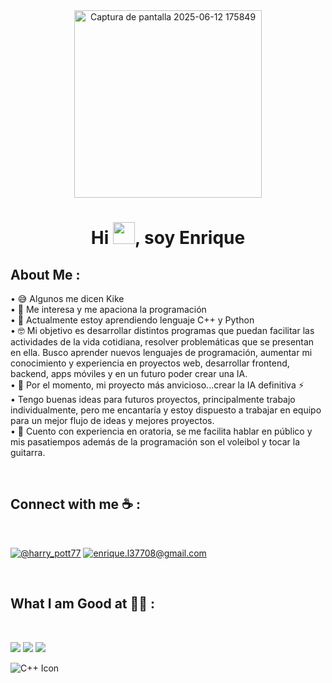 <div align="center" width="50">
    <img alt="Captura de pantalla 2025-06-12 175849" src="https://github.com/user-attachments/assets/a3796820-2c70-4029-b79d-707947d1183d" width="300"/>
</div>
<h1 align="center">Hi <img src="https://media.giphy.com/media/hvRJCLFzcasrR4ia7z/giphy.gif" width="35">, soy Enrique</h1>


## About Me :

•	😅 Algunos me dicen Kike<br>
•	👀 Me interesa y me apaciona la programación<br>
•	🌱 Actualmente estoy aprendiendo lenguaje C++ y Python<br>
•	🤓 Mi objetivo es desarrollar distintos programas que puedan facilitar las actividades de la vida cotidiana, resolver problemáticas que se presentan  en ella. Busco aprender nuevos lenguajes de programación, aumentar mi conocimiento y experiencia en proyectos web, desarrollar frontend, backend, apps móviles y en un futuro poder crear una IA.<br>
•	🏁 Por el momento, mi proyecto más anvicioso...crear la IA definitiva ⚡<br>
•	Tengo buenas ideas para futuros proyectos, principalmente trabajo individualmente, pero me encantaría y estoy dispuesto a trabajar en equipo para un mejor flujo de ideas y mejores proyectos.<br>
•	🤩 Cuento con experiencia en oratoria, se me facilita hablar en público y mis pasatiempos además de la programación son el voleibol y tocar la guitarra.


<br>

## Connect with me ☕ :

<br>

[![@harry_pott77](https://img.icons8.com/fluency/48/000000/instagram-new.png "@harry_pott77")](https://www.instagram.com/harry_pott77/)  [![enrique.l37708@gmail.com](https://img.icons8.com/fluency/48/000000/apple-mail.png "@enrique.l37708@gmail.com")](enrique.l37708@gmail.com)

<br>

## What I am Good at 🧑‍💻 :

<br>

<img src="https://img.icons8.com/color/48/000000/html-5--v1.png"/> <img src="https://img.icons8.com/color/48/000000/css3.png"/> <img src="https://img.icons8.com/color/48/000000/javascript--v1.png"/> 

<img src="https://img.icons8.com/color/48/000000/c-plus-plus-logo.png" alt="C++ Icon"/>

<br>

